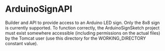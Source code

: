 # ArduinoSignAPI
Builder and API to provide access to an Arduino LED sign. Only the 8x8 sign is currently supported.
To function correctly, the ArduinoSignSketch project must exist somewhere accessible (including permissions on the actual files) by the Tomcat user (use this directory for the WORKING_DIRECTORY constant value).
